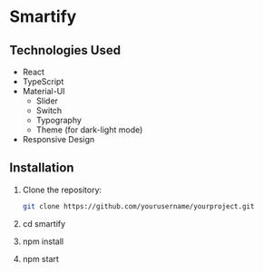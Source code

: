# Smartify

## Technologies Used

- React
- TypeScript
- Material-UI
  - Slider
  - Switch
  - Typography
  - Theme (for dark-light mode)
- Responsive Design

## Installation

1. Clone the repository:

   ```sh
   git clone https://github.com/yourusername/yourproject.git

   ```

2. cd smartify

3. npm install

4. npm start
